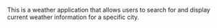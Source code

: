 This is a weather application that allows users to search for and display current weather information for a specific city. 
